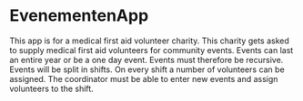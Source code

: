# EvenementenApp
This app is for a medical first aid volunteer charity. This charity gets asked to supply medical first aid volunteers for community events. Events can last an entire year or be a one day event. Events must therefore be recursive. Events will be split in shifts. On every shift a number of volunteers can be assigned. The coordinator must be able to enter new events and assign volunteers to the shift.